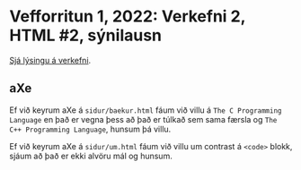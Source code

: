 # Vefforritun 1, 2022: Verkefni 2, HTML #2, sýnilausn

[Sjá lýsingu á verkefni](https://github.com/vefforritun/vef1-2022-v2).

## aXe

Ef við keyrum aXe á `sidur/baekur.html` fáum við villu á `The C Programming Language` en það er vegna þess að það er túlkað sem sama færsla og `The C++ Programming Language`, hunsum þá villu.

Ef við keyrum aXe á `sidur/um.html` fáum við villu um contrast á `<code>` blokk, sjáum að það er ekki alvöru mál og hunsum.
